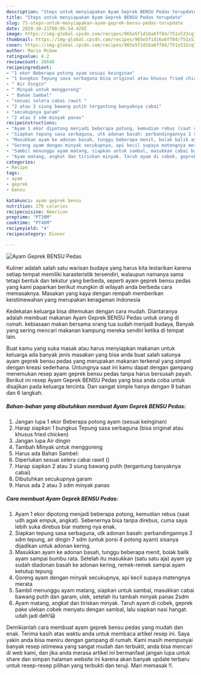 ```yaml
---
description: "Steps untuk menyiapakan Ayam Geprek BENSU Pedas terupdate"
title: "Steps untuk menyiapakan Ayam Geprek BENSU Pedas terupdate"
slug: 71-steps-untuk-menyiapakan-ayam-geprek-bensu-pedas-terupdate
date: 2020-10-21T08:05:54.429Z
image: https://img-global.cpcdn.com/recipes/965e5f1d16a6ff84/751x532cq70/ayam-geprek-bensu-pedas-foto-resep-utama.jpg
thumbnail: https://img-global.cpcdn.com/recipes/965e5f1d16a6ff84/751x532cq70/ayam-geprek-bensu-pedas-foto-resep-utama.jpg
cover: https://img-global.cpcdn.com/recipes/965e5f1d16a6ff84/751x532cq70/ayam-geprek-bensu-pedas-foto-resep-utama.jpg
author: Mario McGee
ratingvalue: 4.2
reviewcount: 26640
recipeingredient:
- "1 ekor Beberapa potong ayam sesuai keinginan"
- "1 bungkus Tepung sasa serbaguna bisa original atau khusus fried chicken"
- " Air dingin"
- " Minyak untuk menggoreng"
- " Bahan Sambel"
- "sesuai selera cabai rawit "
- "2 atau 3 siung bawang putih tergantung banyaknya cabai"
- "secukupnya garam"
- "2 atau 3 sdm minyak panas"
recipeinstructions:
- "Ayam 1 ekor dipotong menjadi beberapa potong, kemudian rebus (saat udh agak empuk, angkat). Sebenernya bisa tanpa direbus, cuma saya lebih suka direbus biar mateng nya enak."
- "Siapkan tepung sasa serbaguna, utk adonan basah: perbandingannya 3 sdm tepung, air dingin 7 sdm (untuk porsi 4 potong ayam) sisanya dijadikan untuk adonan kering."
- "Masukkan ayam ke adonan basah, tunggu beberapa menit, bolak balik ayam sampai bumbu rata. Setelah itu masukkan (satu satu aja) ayam yg sudah diadonan basah ke adonan kering, remek-remek sampai ayam ketutup tepung"
- "Goreng ayam dengan minyak secukupnya, api kecil supaya matengnya merata"
- "Sambil menunggu ayam matang, siapkan untuk sambal, masukkan cabai bawang putih dan garam, ulek, setelah itu tambah minyak panas 2sdm"
- "Ayam matang, angkat dan tiriskan minyak. Taruh ayam di cobek, geprek pake ulekan cobek menyatu dengan sambal, lalu siapkan nasi hangat. udah jadi deh!😃"
categories:
- Recipe
tags:
- ayam
- geprek
- bensu

katakunci: ayam geprek bensu 
nutrition: 276 calories
recipecuisine: American
preptime: "PT30M"
cooktime: "PT46M"
recipeyield: "4"
recipecategory: Dinner

---
```



![Ayam Geprek BENSU Pedas](https://img-global.cpcdn.com/recipes/965e5f1d16a6ff84/751x532cq70/ayam-geprek-bensu-pedas-foto-resep-utama.jpg)

Kuliner adalah salah satu warisan budaya yang harus kita lestarikan karena setiap tempat memiliki karasteristik tersendiri, walaupun namanya sama tetapi bentuk dan tekstur yang berbeda, seperti ayam geprek bensu pedas yang kami paparkan berikut mungkin di wilayah anda berbeda cara memasaknya. Masakan yang kaya dengan rempah memberikan keistimewahan yang merupakan keragaman Indonesia



Kedekatan keluarga bisa ditemukan dengan cara mudah. Diantaranya adalah membuat makanan Ayam Geprek BENSU Pedas untuk orang di rumah. kebiasaan makan bersama orang tua sudah menjadi budaya, Banyak yang sering mencari makanan kampung mereka sendiri ketika di tempat lain.

Buat kamu yang suka masak atau harus menyiapkan makanan untuk keluarga ada banyak jenis masakan yang bisa anda buat salah satunya ayam geprek bensu pedas yang merupakan makanan terkenal yang simpel dengan kreasi sederhana. Untungnya saat ini kamu dapat dengan gampang menemukan resep ayam geprek bensu pedas tanpa harus bersusah payah.
Berikut ini resep Ayam Geprek BENSU Pedas yang bisa anda coba untuk disajikan pada keluarga tercinta. Dan sangat simple hanya dengan 9 bahan dan 6 langkah.


<!--inarticleads1-->

##### Bahan-bahan yang dibutuhkan membuat Ayam Geprek BENSU Pedas:

1. Jangan lupa 1 ekor Beberapa potong ayam (sesuai keinginan)
1. Harap siapkan 1 bungkus Tepung sasa serbaguna (bisa original atau khusus fried chicken)
1. Jangan lupa  Air dingin
1. Tambah  Minyak untuk menggoreng
1. Harus ada  Bahan Sambel:
1. Diperlukan sesuai selera cabai rawit ()
1. Harap siapkan 2 atau 3 siung bawang putih (tergantung banyaknya cabai)
1. Dibutuhkan secukupnya garam
1. Harus ada 2 atau 3 sdm minyak panas




<!--inarticleads2-->

##### Cara membuat  Ayam Geprek BENSU Pedas:

1. Ayam 1 ekor dipotong menjadi beberapa potong, kemudian rebus (saat udh agak empuk, angkat). Sebenernya bisa tanpa direbus, cuma saya lebih suka direbus biar mateng nya enak.
1. Siapkan tepung sasa serbaguna, utk adonan basah: perbandingannya 3 sdm tepung, air dingin 7 sdm (untuk porsi 4 potong ayam) sisanya dijadikan untuk adonan kering.
1. Masukkan ayam ke adonan basah, tunggu beberapa menit, bolak balik ayam sampai bumbu rata. Setelah itu masukkan (satu satu aja) ayam yg sudah diadonan basah ke adonan kering, remek-remek sampai ayam ketutup tepung
1. Goreng ayam dengan minyak secukupnya, api kecil supaya matengnya merata
1. Sambil menunggu ayam matang, siapkan untuk sambal, masukkan cabai bawang putih dan garam, ulek, setelah itu tambah minyak panas 2sdm
1. Ayam matang, angkat dan tiriskan minyak. Taruh ayam di cobek, geprek pake ulekan cobek menyatu dengan sambal, lalu siapkan nasi hangat. udah jadi deh!😃




Demikianlah cara membuat ayam geprek bensu pedas yang mudah dan enak. Terima kasih atas waktu anda untuk membaca artikel resep ini. Saya yakin anda bisa meniru dengan gampang di rumah. Kami masih mempunyai banyak resep istimewa yang sangat mudah dan terbukti, anda bisa mencari di web kami, dan jika anda merasa artikel ini bermanfaat jangan lupa untuk share dan simpan halaman website ini karena akan banyak update terbaru untuk resep-resep pilihan yang terbukti dan teruji. Mari memasak !!. 
